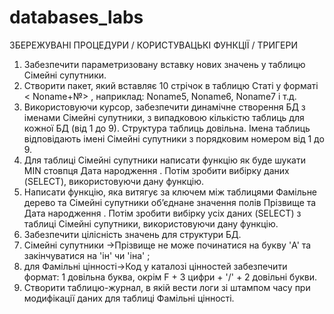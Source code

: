 # databases_labs
ЗБЕРЕЖУВАНІ ПРОЦЕДУРИ / КОРИСТУВАЦЬКІ ФУНКЦІЇ / ТРИГЕРИ
1. Забезпечити параметризовану вставку нових значень у таблицю Сімейні супутники.
2. Створити пакет, який вставляє 10 стрічок в таблицю Статі у форматі < Noname+№> , наприклад: Noname5, Noname6, Noname7 і т.д.
3. Використовуючи курсор, забезпечити динамічне створення БД з іменами Сімейні супутники, з випадковою кількістю таблиць для кожної БД (від 1 до 9). Структура таблиць довільна. Імена таблиць відповідають імені Сімейні супутники з порядковим номером від 1 до 9.
1. Для таблиці Сімейні супутники написати функцію як буде шукати MIN стовпця Дата народження . Потім зробити вибірку даних (SELECT), використовуючи дану функцію.
2. Написати функцію, яка витягує за ключем між таблицями Фамільне дерево та Сімейні супутники об’єднане значення полів Прізвище та Дата народження . Потім зробити вибірку усіх даних (SELECT) з таблиці Сімейні супутники, використовуючи дану функцію. 
1. Забезпечити цілісність значень для структури БД.
2. Сімейні супутники →Прізвище не може починатися на букву 'A' та закінчуватися на 'ін' чи 'іна' ; 
3. для Фамільні цінності→Код у каталозі цінностей забезпечити формат:  1 довільна буква, окрім F  + 3 цифри + '/' + 2 довільні букви.
4. Створити таблицю-журнал, в якій вести логи зі штампом часу при модифікації даних для таблиці Фамільні цінності.
